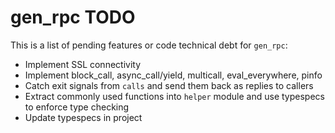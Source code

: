 # gen_rpc TODO

This is a list of pending features or code technical debt for `gen_rpc`:

- Implement SSL connectivity
- Implement block_call, async_call/yield, multicall, eval_everywhere, pinfo
- Catch exit signals from `calls` and send them back as replies to callers
- Extract commonly used functions into `helper` module and use typespecs to enforce type checking
- Update typespecs in project